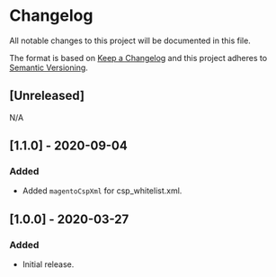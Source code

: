 # Changelog
All notable changes to this project will be documented in this file.

The format is based on [Keep a Changelog](http://keepachangelog.com/en/1.0.0/)
and this project adheres to [Semantic Versioning](http://semver.org/spec/v2.0.0.html).

## [Unreleased]

N/A

## [1.1.0] - 2020-09-04

### Added
- Added `magentoCspXml` for csp_whitelist.xml.

## [1.0.0] - 2020-03-27

### Added
- Initial release.

